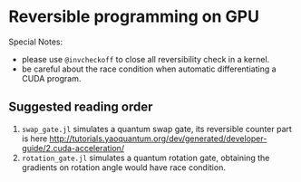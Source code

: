 # Reversible programming on GPU

Special Notes:
* please use `@invcheckoff` to close all reversibility check in a kernel.
* be careful about the race condition when automatic differentiating a CUDA program.

## Suggested reading order
1. `swap_gate.jl` simulates a quantum swap gate, its reversible counter part is here
http://tutorials.yaoquantum.org/dev/generated/developer-guide/2.cuda-acceleration/
2. `rotation_gate.jl` simulates a quantum rotation gate, obtaining the gradients on rotation angle would have race condition.
